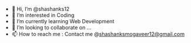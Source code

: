 - 👋 Hi, I’m @shashanks12
- 👀 I’m interested in Coding
- 🌱 I’m currently learning Web Development
- 💞️ I’m looking to collaborate on ...
- 📫 How to reach me : Contact me @shashanksmogaveer12@gmail.com

<!---
shashanks12/shashanks12 is a ✨ special ✨ repository because its `README.md` (this file) appears on your GitHub profile.
You can click the Preview link to take a look at your changes.
--->
